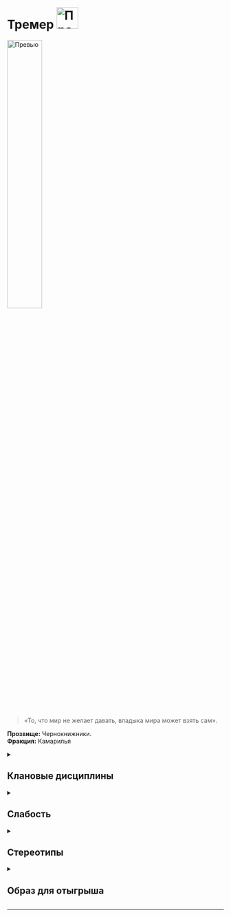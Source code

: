 
# Тремер <img src="https://cdn.discordapp.com/attachments/1374311310501875752/1429071315188453376/Tremere_symbol.png?ex=68f4cde0&is=68f37c60&hm=debf3401b0adb57ac56fc329ab76df9ff10f9b79fad6ae2f0974c333f9991b4f" width="50" alt="Превью">

<img src="https://cdn.discordapp.com/attachments/1374311310501875752/1429068307293798410/e9050a05fbd4a075d17b56c6a95abd26.jpg?ex=68f4cb13&is=68f37993&hm=b02ae674f7de30115f189cd499425481e2476abf0d25b5851724711746d4a3a2" width="40%" alt="Превью">

> «То, что мир не желает давать, владыка мира может взять сам».

**Прозвище:** Чернокнижники.\
**Фракция:** Камарилья

<details>
  <summary> <h2> Клановые дисциплины </h2> </summary>

 <details> 
  <summary> Ясновидение </summary>

  > Ясновидение наделяет персонажа сверхъестественным восприятием


  </details>

 <details> 
  <summary> <h3> Доминирование </h3> </summary>


  > Доминирование — способность управлять мыслями и действиями окружающих


   <details> 
  <summary> Как пользоваться? </summary>

```
Все силы Доминирования требуют установления зрительного контакта, и поэтому применять их можно только в индивидуальном порядке Кроме того, вампир должен отдавать приказы
своей жертве голосом — только самые простые команды (вроде «иди» или «стой») можно отдать при помощижестов. Как бы то ни было, для того, чтобы подчиниться воле вампира —
вне зависимости от того, насколько он искусен и могуч, — жертва должна понимать, чего он от неё хочет
```

</details>

   <details> 
  <summary> • Приказ </summary>

> Взглянув в глаза жертвы, вампир произносит простой односложный приказ, которому жертва должна немедленно подчиниться.

**Использование:** Приказ,  олжен быть чётким и однозначным: беги, согласись, упади, зевни, подпрыгни, засмейся, сдайся, замри, закричи, следуй за мной и т. п. Если приказ
будет неоднозначным или слишком сложным, жертва может выполнить его медленно или крайне неэффективно. Жертве нельзя приказать навредить самой себе, так что команда «умри» не сработает.

**Подсказка** Приказ можно замаскировать от посторонних ушей, встроив его в любое, самое невинное предложение. Для этого вампиру придётся установить зрительный контакт и произнести предложение, обозначив слово‑приказ интонацией. Конечно, чрезвычайно бдительный наблюдатель (и даже сама жертва) сможет это заметить, но если он не разбирается в сверхъестественных силах, то вряд ли ему придёт в голову на полном серьёзе рассматривать слово и последовавшее за ним действие иначе, чем странное совпадение.
Чем больше игрок получит успехов, тем дольше и (или) энергичнее жертва будет выполнять полученный приказ — будет бежать несколько ходов кряду, покатится со смеху или начнёт исступлённо вопить.

**Ограничение** Приказ, не соответствующий натуре жертвы или противоречащий её непосредственным интересам, будет далеко не столь эффективным. Например, приказ «спи» в самый разгар какой‑нибудь опасной ситуации или приказ «атакуй» под дулом полицейского дробовика может не привести к желаемому эффекту. Или вообще не сработать.

**Проверка** манипуляция + запугивание

**Сложность** Запас воли жертвы

  </details>


  <details> 
  <summary> •• Внушение </summary>

> Эта сила позволяет вампиру вербально запрограммировать жертву, вложив в её подсознание гипнотическое внушение, которому она вынуждена будет подчиниться, когда придёт время.

**Использование:** Во время внушения ни Сородич, ни его жертва не должны отвлекаться — внушение требует полной концентрации и тщательного подбора словесных формулировок. Вампир может либо активировать гипнотическую «программу» сразу после внушения, либо добавить к нему триггер — условное событие, которое её запустит. Жертва должна понимать то,
что ей говорит вампир, но поддерживать зрительный контакт необходимо только в процессе самого внушения

**Подсказка** Внушённые приказы могут быть как очень простыми (принести нужный вампиру предмет), так и довольно сложными (наблюдать за кем‑нибудь, записывать, что он делает, и каждый вечер передавать собранную информацию вампиру)
Количество успехов определяет, насколько глубоко внушение укоренится в подсознании жертвы. Если персонаж получит один‑два успеха, жертва вряд ли станет делать то, что покажется
ей странным (жертва может выйти из помещения, но вряд ли станет угонять машину). Три‑четыре означают, что жертва сделает что угодно, что не подвергнет её жизнь опасности. Пять и более успехов означают, что вампир может внушить жертве практически любую команду.

**Ограничение** Эту силу нельзя использовать для того, чтобы внедрять в память жертвы ложные воспоминания и иллюзии. Так, например, жертву нельзя заставить поверить, что она видит белого кролика или что её одежда охвачена огнём. Разум жертвы способен хранить только одно внушение.
Вампир не сможет заставить жертву причинить себе вред напрямую или заставить её поступить вопреки своей натуре. То есть, получив пять успехов, можно заставить
50‑килограммового доходягу броситься на вышибалу втрое тяжелее его самого, но нельзя заставить его пустить себе пулю в лоб.
Если вампир попытается внушить жертве новую «программу» до того, как та сумеет выполнить старую, нужно сравнить количество успехов, полученных в первый и во второй раз. В подсознании жертвы остаётся программа с большим количеством успехов. Если же успехов поровну, новая программа замещает старую.

**Проверка** манипуляции + лидерства

**Сложность** Запас воли жертвы

  </details>


  <details> 
  <summary> ••• Забвение </summary>

> Установив зрительный контакт с жертвой, вампир получает доступ к её памяти и может стирать, добавлять и изменять её воспоминания по собственному усмотрению.

**Использование:** Вампир задаёт жертве прямые вопросы и выслушивает её ответы. Степень и глубина воздействия зависит от того, чего добивается вампир.
Он может как слегка изменить недавние воспоминания , так и полностью уничтожить всё, что хранилось в памяти жертвы. Игрок объявляет, какие изменения
он хочет внести в воспоминания жертвы.

**Подсказка**  Если вампир вкладывает в память жертвы новые воспоминания, то надёжность подложной памяти зависит от того, насколько подробно и продуманно они будут сфабрикованы. Простые и неполные воспоминания («Прошлой ночью ты ходил в кино») рассыплются под внешним воздействием куда проще, чем детальные и проработанные («Ты хотел написать своей подруге, пока стоял в очереди в тот новый кинотеатр, но понял, что она не успеет на се‑ анс, поэтому пошёл один. Телефон ты выключил.
Фильм был довольно зрелищный, но слабоватый. Под конец ты устал, пошёл домой, посмотрел телевизор и лёг спать пораньше»).

**Ограничение** Нет ничего сложного в том, чтобы забраться к жертве в голову и просто выдернуть все воспоминания о прошлой ночи, не зная, что она делала вечером, однако такой подход оставит в её памяти зияющую пустоту, которая непременно привлечёт внимание жертвы, и у неё, возможно, возникнет вполне закономерное желание узнать, что там было раньше. А это, естественно, может быть чревато проблемами. Конечно, Сородич всегда может заполнить эту пустоту ложными воспоминаниями, однако они никогда не будут столь же достоверными, как настоящие.
Жертва может запомнить, что её кто‑то укусил, но будет думать, что это была, например, бродячая собака. Фрагменты особо значимых воспоминаний могут возвращаться к жертве
во снах или всплывать в памяти в результате воз действия знакомых запахов, образов, фраз и т. п. Впрочем, даже в наилучшем для жертвы случае она сможет связать эти фрагменты воедино не раньше, чем через несколько месяцев, а то и лет.
Обратите внимание, что этот процесс всегда может ускорить другой вампир, владеющий этой силой, — как опытный гипнотизёр‑психотерапевт, извлекающий подавленные воспоминания.

**Проверка** смекалки + хитрости

**Сложность** Запас воли жертвы

Успехи Воздействие
1 успех Можно удалить одно воспоминание, которое вернётся сутки спустя.
2 успеха Можно удалить (но не изменить) воспоминание навсегда.
3 успеха Можно внести в воспоминания не большие изменения.
4 успеха Можно целиком изменить или удалить из памяти жертвы одну сцену.
5 успехов Можно реконструировать воспоминания, касающиеся огромных периодов из жизни жертвы.

  </details>


 <details> 
  <summary> Тауматургия </summary>
> это Дисциплина, которая включает в себя магию крови. То что будет уметь ваш персонаж, будет зависеть от выбора Пути Крови (их достаточно много, пока я из все тут не опишу)

</details>

</details>

</details>

<details> 
  <summary> <h2> Слабость </h2> </summary>

Зависимость вампиров клана Тремер от крови выражена ярче, чем у других Сородичей. Для того чтобы стать вассалом уз крови третьей ступени, тремеру достаточно дважды испить витэ Сородича (а не трижды, как обычно). Испив витэ Сородича единожды, тремер сразу становится вассалом уз крови второй ступени (подробнее об узах крови рассказано на стр. 317). Старейшины клана прекрасно знают об этом и активно пользуются своим знанием — вскоре после Становления любой неонат обязательно проходит торжественный обряд посвящения, в ходе которого причащается кровью семи старейшин клана.


</details>

<details> 
  <summary> <h2> Стереотипы </h2> </summary>

**Что клан думает о вампирских сообществах?**
  - о Комарилье: 
  - о Шабаше: 
  - об Анархах: 

**Что клан думает о других кланах и что другие кланы думают о них?**

  
  ```
                                                Что думает клан о других кланах                                            Что думают другие кланы об Вентру
---------------------------------------------------------------------------------------------------------------------------------------------------------------------------

                                                                                     Камарилья

---------------------------------------------------------------------------------------------------------------------------------------------------------------------------
Вентру                            
---------------------------------------------------------------------------------------------------------------------------------------------------------------------------
Гангрел                          
---------------------------------------------------------------------------------------------------------------------------------------------------------------------------     
Малкавиане                       
---------------------------------------------------------------------------------------------------------------------------------------------------------------------------
Носферату                        
---------------------------------------------------------------------------------------------------------------------------------------------------------------------------
Тореадор                         
---------------------------------------------------------------------------------------------------------------------------------------------------------------------------
Тремер                            
---------------------------------------------------------------------------------------------------------------------------------------------------------------------------

                                                                                            Шабаш

---------------------------------------------------------------------------------------------------------------------------------------------------------------------------

Лассомбра                      
---------------------------------------------------------------------------------------------------------------------------------------------------------------------------
Цимисхи                         
---------------------------------------------------------------------------------------------------------------------------------------------------------------------------

                                                                                          Независимые

---------------------------------------------------------------------------------------------------------------------------------------------------------------------------
Каитифы                         
---------------------------------------------------------------------------------------------------------------------------------------------------------------------------
Ассамиты                        
---------------------------------------------------------------------------------------------------------------------------------------------------------------------------
Джованни                        
---------------------------------------------------------------------------------------------------------------------------------------------------------------------------
Последователи Сета               
---------------------------------------------------------------------------------------------------------------------------------------------------------------------------
Равнос                          
---------------------------------------------------------------------------------------------------------------------------------------------------------------------------

```

</details>


<details> 
  <summary> <h2> Образ для отыгрыша </h2> </summary>

  <details> 
  <summary> Экспозиция  </summary>

Когда‑то, во времена давно минувших ночей, Тремер были иными. Однажды они заключили некую сделку (составили заклинание, провели оккультный ритуал — детали разнятся от источника к источнику), в результате которой утратили свою изначальную природу и стали вампирами, которыми остаются и поныне. Кто‑то утверждает, что они были мистиками, что украли Проклятие Каина у погружённого в торпор предтечи, кто‑то считает их смертными алхимиками, что сумели извлечь эссенцию бессмертия из крови других Сородичей. Кощунство, предательство — тайна происхождения Тремер мрачной тенью окутывала клан на протяжении веков, вынуждая терпеть недоверие и подозрения со стороны других Сородичей.
Вся история клана — это история войн, многовековых обид и вопросов, так и оставшихся без ответов. Нынешние Тремер — это организация Сородичей, посвятивших себя изучению искусства кровавой волшбы, Тауматургии. Эта сложная и многогранная Дисциплина является опорой, на которой зиждется вся структура клана, по сути, представляющая собой сеть тайных лож, называемых капеллами, в которых Тремер собираются вместе, чтобы проводить тауматургические ритуалы, делиться друг с другом тайнами оккультного искусства и, самое главное, постигать могущество крови, которая для них является не только пищей, но и источником мистической власти над окружающим миром.
Помимо собственно Тауматургии, Чернокнижники известны своей строгой клановой иерархией. Исторической родиной клана является Старый Свет — центральная штаб‑квартира Тремер до сих пор находится в Вене, и каждый из членов клана так или иначе подчиняется исходящим оттуда распоряжениям. Несмотря на то, что Тремер является самым молодым из великих кланов (по крайней мере, в том смысле, который вкладывают в слово «молодой» бессмертные существа вроде вампиров), его члены искушены в превратностях Извечной Борьбы ничуть не хуже других Сородичей.
В окружении коварных врагов и ненадёжных союзников Тремерам ничего не оставалось, кроме как выработать привычку полагаться исключительно на свои собственные силы. Многие, осознав, насколько значимое преимущество даёт Чернокнижникам многогранность Тауматургии и чёткая организационная структура как самого клана, так и отдельных его капелл, начинают воспринимать самодостаточность Тремер как угрозу и предпринимают тайные и явные шаги, направленные на её ликвидацию.

</details>

  <details> 
  <summary> Внешний вид  </summary>

  Можно сказать, что у тремеров два лица — публичное, строго‑официальное, и оккультное, ритуально‑торжественное. На публике или во время открытых мероприятий в кругу Сородичей тремеры предпочитают носить классические, немного консервативные костюмы и платья приглушённых тонов, а проводя мистические ритуалы и закрытые встречи под сводами своих капелл, облачаются в украшенные оккультными символами мантии или накидки с креплениями и кармашками для хитроумного инструментария и алхимических реагентов.

</details>

 <details> 
  <summary> Убежища </summary>

Многие тремеры довольствуются жилыми помещениями при капеллах, которые клан содержит во всех городах, отмеченных хоть сколько‑нибудь внушительным присутствием Чернокнижников. Конечно, среди Тремер встречаются и одиночки, которые устраивают свои собственные убежища, укомплектованные всем, что необходимо любому исследователю оккультных материй — от алхимических лабораторий и залитых лунным светом обсерваторий до потайных темниц и прозекторских залов, где под действием экспериментальных стимулов корчатся и истекают кровью «подопытные субъекты».

</details>

 <details> 
  <summary> Биографии </summary>
   
Все потенциальные аколиты тремеров проходят сквозь сито тщательного и крайне придирчивого предварительного отбора. Будущие сиры прежде всего обращают внимание на тех, кто наделён сверхъестественным чутьём, стремится добиваться поставленных целей, умеет искать и находить ответы на самые каверзные вопросы и готов беспрекословно подчиняться непосредственному и вышестоящему руководству. Конечно, хорошим членом клана может стать не только «идеальный кандидат»; тот, кто наделён живым и независимым мышлением, имеет все шансы со временем возглавить собственную капеллу — или встретить рассвет под открытым небом, если его интересы вдруг не совпадут с интересами пирамиды.

</details>


</details>

</details>

-------------------------------------------------------------------------------------------------------------------------------------------------------------------------------------------------

